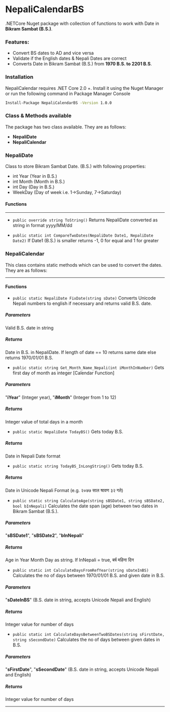 # NepaliCalendarBS

.NETCore Nuget package with collection of functions to work with Date in **Bikram Sambat (B.S.)**.

### Features:

* Convert BS dates to AD and vice versa
* Validate if the English dates & Nepali Dates are correct
* Converts Date in Bikram Sambat (B.S.) from **1970 B.S. to 2201 B.S**.

### Installation
NepaliCalendar requires .NET Core 2.0 +. Install it using the Nuget Manager or run the following command in Package Manager Console

```sh
Install-Package NepaliCalendarBS -Version 1.0.0
```

### Class & Methods available
The package has two class available. They are as follows:
* **NepaliDate**
* **NepaliCalendar**

### NepaliDate
Class to store Bikram Sambat Date. (B.S.) with following properties:
* int Year (Year in B.S.)
* int Month (Month in B.S.)
* int Day (Day in B.S.)
* WeekDay (Day of week i.e. 1->Sunday, 7->Saturday)

#### Functions
------------
* `public override string ToString()` 
Returns NepaliDate converted as string in format yyyy/MM/dd

* `public static int CompareTwoDates(NepaliDate Date1, NepaliDate Date2)` 
If Date1 (B.S.) is smaller returns -1, 0 for equal and 1 for greater

### NepaliCalendar
This class contains static methods which can be used to convert the dates. They are as follows:

------------

#### Functions
* `public static NepaliDate FixDate(string sDate)`
Converts Unicode Nepali numbers to english if necessary and returns valid B.S. date.
##### Parameters
Valid B.S. date in string
##### Returns
Date in B.S. in NepaliDate. If length of date == 10 returns same date else returns 1970/01/01 B.S.

* `public static string Get_Month_Name_Nepali(int iMonthInNumber)`
Gets first day of month as integer [Calendar Function]
##### Parameters
"**iYear**" (Integer year), "**iMonth**" (Integer from 1 to 12)
##### Returns
Integer value of total days in a month

* `public static NepaliDate TodayBS()`
Gets today B.S.
##### Returns
Date in Nepali Date format

* `public static string TodayBS_InLongString()`
Gets today B.S.
##### Returns
Date in Unicode Nepali Format (e.g. २०७७ साल श्रावण ३२ गते)

* `public static string CalculateAge(string sBSDate1, string sBSDate2, bool bInNepali)`
Calculates the date span (age) between two dates in Bikram Sambat (B.S.).
##### Parameters
"**sBSDate1**", "**sBSDate2**", "**bInNepali**"
##### Returns
Age in Year Month Day as string. If InNepali = true, बर्ष महिना दिन

* `public static int CalculateDaysFromRefYear(string sDateInBS)`
Calculates the no of days between 1970/01/01 B.S. and given date in B.S.
##### Parameters
"**sDateInBS**" (B.S. date in string, accepts Unicode Nepali and English)
##### Returns
Integer value for number of days

* `public static int CalculateDaysBetweenTwoBSDates(string sFirstDate, string sSecondDate)`
Calculates the no of days between given dates in B.S.
##### Parameters
"**sFirstDate**", "**sSecondDate**" (B.S. date in string, accepts Unicode Nepali and English)
##### Returns
Integer value for number of days

------------


